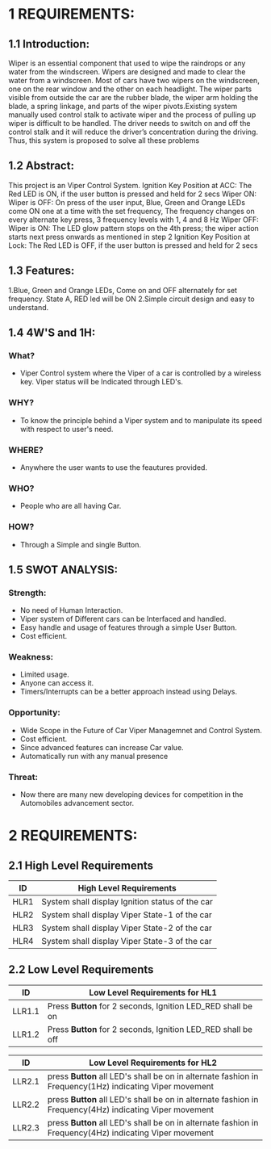 # 1 REQUIREMENTS:
## 1.1 Introduction:
Wiper is an essential component that used to wipe the raindrops or any water from the windscreen. Wipers are designed
and made to clear the water from a windscreen. Most of cars have two wipers on the windscreen, one on the rear
window and the other on each headlight. The wiper parts visible from outside the car are the rubber blade, the wiper
arm holding the blade, a spring linkage, and parts of the wiper pivots.Existing system manually used control stalk to activate wiper and the process of pulling up wiper is difficult to be
handled. The driver needs to switch on and off the control stalk and it will reduce the driver’s concentration during the
driving. Thus, this system is proposed to solve all these problems
## 1.2 Abstract:
This project is an Viper Control System. 
Ignition Key Position at ACC: The Red LED is ON, if the user button is pressed and held for 2 secs
Wiper ON: Wiper is OFF: On press of the user input, Blue, Green and Orange LEDs come ON one at a time with the set frequency, The frequency changes on every alternate key press, 3 frequency levels with 1, 4 and 8 Hz
Wiper OFF: Wiper is ON: The LED glow pattern stops on the 4th press; the wiper action starts next press onwards as mentioned in step 2
Ignition Key Position at Lock: The Red LED is OFF, if the user button is pressed and held for 2 secs

## 1.3 Features:
1.Blue, Green and Orange LEDs, Come on and OFF alternately for set frequency. State A, RED led will be ON
2.Simple circuit design and easy to understand.

## 1.4 4W'S and 1H:
### What?
* Viper Control system where the Viper of a car is controlled by a wireless key. Viper status will be Indicated through LED's.
### WHY?
* To know the principle behind a Viper system and to manipulate its speed with respect to user's need. 
### WHERE?
* Anywhere the user wants to use the feautures provided.
### WHO?
*  People who are all having Car.
### HOW?
* Through a Simple and single Button.

## 1.5 SWOT ANALYSIS:
### Strength:
- No need of Human Interaction.
- Viper system of Different cars can be Interfaced and handled.
- Easy handle and usage of features through a simple User Button.
- Cost efficient.
### Weakness:
- Limited usage.
- Anyone can access it.
- Timers/Interrupts can be a better approach instead using Delays.
### Opportunity:
- Wide Scope in the Future of Car Viper Managemnet and Control System.
- Cost efficient.
- Since advanced features can increase Car value.
- Automatically run with any manual presence
### Threat:
- Now there are many new developing devices for competition in the Automobiles advancement sector.


# 2 REQUIREMENTS:
## 2.1 High Level Requirements
| ID | High Level Requirements |
| -------- | -------------- |
| HLR1 | System shall display Ignition status of the car |
| HLR2 | System shall display Viper State-1 of the car |
| HLR3 | System shall display Viper State-2  of the car |
| HLR4 | System shall display Viper State-3  of the car |

## 2.2 Low Level Requirements

| ID | Low Level Requirements for HL1|      
| -------- | -------------- | 
| LLR1.1 | Press __Button__ for 2 seconds, Ignition LED_RED shall be on | 
| LLR1.2 | Press __Button__ for 2 seconds, Ignition LED_RED shall be off | 
     
| ID | Low Level Requirements for HL2| 
| -------- | -------------- | 
| LLR2.1 | press  __Button__ all LED's shall be on in alternate fashion in Frequency(1Hz) indicating Viper movement |
| LLR2.2 | press  __Button__ all LED's shall be on in alternate fashion in Frequency(4Hz) indicating Viper movement |
| LLR2.3 | press  __Button__ all LED's shall be on in alternate fashion in Frequency(4Hz) indicating Viper movement |


